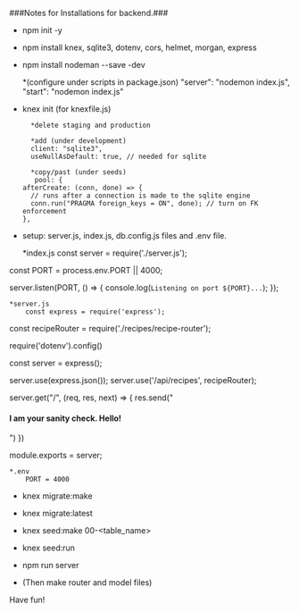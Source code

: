 ###Notes for Installations for backend.###

- npm init -y


- npm install knex,
            sqlite3,
            dotenv,
            cors,
            helmet,
            morgan,
            express


- npm install nodeman --save -dev 
    
    *(configure under scripts in package.json)
     "server": "nodemon index.js",
     "start": "nodemon index.js"


- knex init (for knexfile.js)

        *delete staging and production

        *add (under development)     
        client: "sqlite3",
        useNullAsDefault: true, // needed for sqlite

        *copy/past (under seeds)
         pool: {
      afterCreate: (conn, done) => {
        // runs after a connection is made to the sqlite engine
        conn.run("PRAGMA foreign_keys = ON", done); // turn on FK enforcement
      },

- setup: server.js, index.js, db.config.js files and .env file.

    *index.js
        const server = require('./server.js');

const PORT = process.env.PORT || 4000;

server.listen(PORT, () => {
    console.log(`Listening on port ${PORT}...`);
});

    *server.js
        const express = require('express');

const recipeRouter = require('./recipes/recipe-router');

require('dotenv').config()

const server = express();

server.use(express.json());
server.use('/api/recipes', recipeRouter);

server.get("/", (req, res, next) => {
    res.send("<h4>I am your sanity check. Hello!</h4>")
})

module.exports = server;

    *.env   
        PORT = 4000

- knex migrate:make <filename>

- knex migrate:latest

- knex seed:make 00-<table_name>

- knex seed:run

- npm run server

- (Then make router and model files)

Have fun!